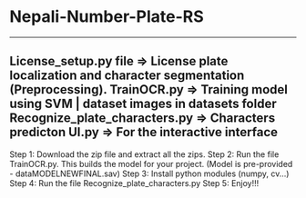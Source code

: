 # Nepali-Number-Plate-RS
-------------------------------------------------------------------------------------------------------------------------------------------------------------------------
License_setup.py file            => License plate localization and character segmentation (Preprocessing).
TrainOCR.py                      => Training model using SVM | dataset images in datasets folder
Recognize_plate_characters.py    => Characters predicton
UI.py                            => For the interactive interface
-------------------------------------------------------------------------------------------------------------------------------------------------------------------------
Step 1: Download the zip file and extract all the zips.
Step 2: Run the file TrainOCR.py. This builds the model for your project. (Model is pre-provided - dataMODELNEWFINAL.sav)
Step 3: Install python modules (numpy, cv...)
Step 4: Run the file Recognize_plate_characters.py
Step 5: Enjoy!!!
